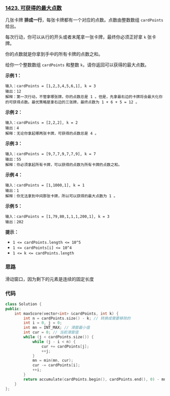 ### [1423. 可获得的最大点数](https://leetcode.cn/problems/maximum-points-you-can-obtain-from-cards/)

几张卡牌 **排成一行**，每张卡牌都有一个对应的点数。点数由整数数组 `cardPoints` 给出。

每次行动，你可以从行的开头或者末尾拿一张卡牌，最终你必须正好拿 `k` 张卡牌。

你的点数就是你拿到手中的所有卡牌的点数之和。

给你一个整数数组 `cardPoints` 和整数 `k`，请你返回可以获得的最大点数。

 

**示例 1：**

```
输入：cardPoints = [1,2,3,4,5,6,1], k = 3
输出：12
解释：第一次行动，不管拿哪张牌，你的点数总是 1 。但是，先拿最右边的卡牌将会最大化你的可获得点数。最优策略是拿右边的三张牌，最终点数为 1 + 6 + 5 = 12 。
```

**示例 2：**

```
输入：cardPoints = [2,2,2], k = 2
输出：4
解释：无论你拿起哪两张卡牌，可获得的点数总是 4 。
```

**示例 3：**

```
输入：cardPoints = [9,7,7,9,7,7,9], k = 7
输出：55
解释：你必须拿起所有卡牌，可以获得的点数为所有卡牌的点数之和。
```

**示例 4：**

```
输入：cardPoints = [1,1000,1], k = 1
输出：1
解释：你无法拿到中间那张卡牌，所以可以获得的最大点数为 1 。 
```

**示例 5：**

```
输入：cardPoints = [1,79,80,1,1,1,200,1], k = 3
输出：202
```

 

**提示：**

- `1 <= cardPoints.length <= 10^5`
- `1 <= cardPoints[i] <= 10^4`
- `1 <= k <= cardPoints.length`

### 思路

滑动窗口，因为剩下的元素是连续的固定长度

### 代码

```cpp
class Solution {
public:
    int maxScore(vector<int> &cardPoints, int k) {
        int n = cardPoints.size() - k; // 转换成需要移除的
        int i = 0, j = 0;
        int mn = INT_MAX; // 滑窗最小值
        int cur = 0; // 当前滑窗值
        while (j < cardPoints.size()) {
            while (j - i < n) {
                cur += cardPoints[j];
                ++j;
            }
            mn = min(mn, cur);
            cur -= cardPoints[i];
            ++i;
        }
        return accumulate(cardPoints.begin(), cardPoints.end(), 0) - mn;
    }
};
```

